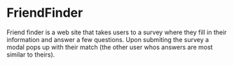 # FriendFinder

Friend finder is a web site that takes users to a survey where they fill in their information and answer a few questions. Upon submiting the survey a modal pops up with their match (the other user whos answers are most similar to theirs).